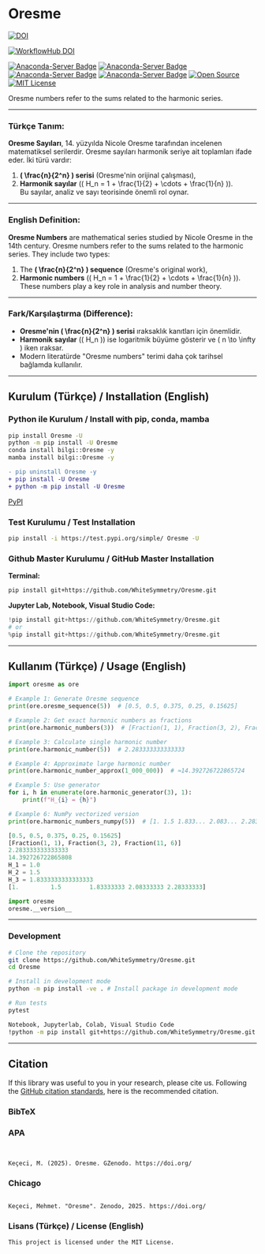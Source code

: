 # Oresme

[![DOI](https://zenodo.org/badge/DOI/10.5281/.svg)](https://doi.org/)

[![WorkflowHub DOI](https://img.shields.io/badge/DOI--blue)](https://doi.org/)

[![Anaconda-Server Badge](https://anaconda.org/bilgi/Oresme/badges/version.svg)](https://anaconda.org/bilgi/Oresme)
[![Anaconda-Server Badge](https://anaconda.org/bilgi/Oresme/badges/latest_release_date.svg)](https://anaconda.org/bilgi/Oresme)
[![Anaconda-Server Badge](https://anaconda.org/bilgi/Oresme/badges/platforms.svg)](https://anaconda.org/bilgi/Oresme)
[![Anaconda-Server Badge](https://anaconda.org/bilgi/Oresme/badges/license.svg)](https://anaconda.org/bilgi/Oresme)
[![Open Source](https://img.shields.io/badge/Open%20Source-Open%20Source-brightgreen.svg)](https://opensource.org/)
[![MIT License](https://img.shields.io/badge/License-MIT-yellow.svg)](https://opensource.org/licenses/MIT)


Oresme numbers refer to the sums related to the harmonic series.

---
### **Türkçe Tanım:**
**Oresme Sayıları**, 14. yüzyılda Nicole Oresme tarafından incelenen matematiksel serilerdir. Oresme sayıları harmonik seriye ait toplamları ifade eder. İki türü vardır:  
1. **\( \frac{n}{2^n} \) serisi** (Oresme'nin orijinal çalışması),  
2. **Harmonik sayılar** (\( H_n = 1 + \frac{1}{2} + \cdots + \frac{1}{n} \)).  
Bu sayılar, analiz ve sayı teorisinde önemli rol oynar.

---

### **English Definition:**
**Oresme Numbers** are mathematical series studied by Nicole Oresme in the 14th century. Oresme numbers refer to the sums related to the harmonic series. They include two types:  
1. The **\( \frac{n}{2^n} \) sequence** (Oresme's original work),  
2. **Harmonic numbers** (\( H_n = 1 + \frac{1}{2} + \cdots + \frac{1}{n} \)).  
These numbers play a key role in analysis and number theory.

---

### **Fark/Karşılaştırma (Difference):**
- **Oresme'nin \( \frac{n}{2^n} \) serisi** ıraksaklık kanıtları için önemlidir.  
- **Harmonik sayılar** (\( H_n \)) ise logaritmik büyüme gösterir ve \( n \to \infty \) iken ıraksar.  
- Modern literatürde "Oresme numbers" terimi daha çok tarihsel bağlamda kullanılır.

---

## Kurulum (Türkçe) / Installation (English)

### Python ile Kurulum / Install with pip, conda, mamba
```bash
pip install Oresme -U
python -m pip install -U Oresme
conda install bilgi::Oresme -y
mamba install bilgi::Oresme -y
```

```diff
- pip uninstall Oresme -y
+ pip install -U Oresme
+ python -m pip install -U Oresme
```

[PyPI](https://pypi.org/project/Oresme/)

### Test Kurulumu / Test Installation

```bash
pip install -i https://test.pypi.org/simple/ Oresme -U
```

### Github Master Kurulumu / GitHub Master Installation

**Terminal:**

```bash
pip install git+https://github.com/WhiteSymmetry/Oresme.git
```

**Jupyter Lab, Notebook, Visual Studio Code:**

```python
!pip install git+https://github.com/WhiteSymmetry/Oresme.git
# or
%pip install git+https://github.com/WhiteSymmetry/Oresme.git
```

---

## Kullanım (Türkçe) / Usage (English)

```python
import oresme as ore 

# Example 1: Generate Oresme sequence
print(ore.oresme_sequence(5))  # [0.5, 0.5, 0.375, 0.25, 0.15625]

# Example 2: Get exact harmonic numbers as fractions
print(ore.harmonic_numbers(3))  # [Fraction(1, 1), Fraction(3, 2), Fraction(11, 6)]

# Example 3: Calculate single harmonic number
print(ore.harmonic_number(5))  # 2.283333333333333

# Example 4: Approximate large harmonic number
print(ore.harmonic_number_approx(1_000_000))  # ≈14.392726722865724

# Example 5: Use generator
for i, h in enumerate(ore.harmonic_generator(3), 1):
    print(f"H_{i} = {h}")

# Example 6: NumPy vectorized version
print(ore.harmonic_numbers_numpy(5))  # [1. 1.5 1.833... 2.083... 2.283...]

[0.5, 0.5, 0.375, 0.25, 0.15625]
[Fraction(1, 1), Fraction(3, 2), Fraction(11, 6)]
2.283333333333333
14.392726722865808
H_1 = 1.0
H_2 = 1.5
H_3 = 1.8333333333333333
[1.         1.5        1.83333333 2.08333333 2.28333333]

```

```python
import oresme
oresme.__version__
```
---

### Development
```bash
# Clone the repository
git clone https://github.com/WhiteSymmetry/Oresme.git
cd Oresme

# Install in development mode
python -m pip install -ve . # Install package in development mode

# Run tests
pytest

Notebook, Jupyterlab, Colab, Visual Studio Code
!python -m pip install git+https://github.com/WhiteSymmetry/Oresme.git
```
---

## Citation

If this library was useful to you in your research, please cite us. Following the [GitHub citation standards](https://docs.github.com/en/github/creating-cloning-and-archiving-repositories/creating-a-repository-on-github/about-citation-files), here is the recommended citation.

### BibTeX


### APA

```


Keçeci, M. (2025). Oresme. GZenodo. https://doi.org/
```

### Chicago

```

Keçeci, Mehmet. "Oresme". Zenodo, 2025. https://doi.org/

```


### Lisans (Türkçe) / License (English)

```
This project is licensed under the MIT License.
```
